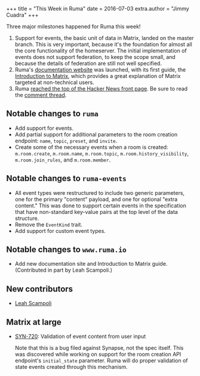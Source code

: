 +++
title = "This Week in Ruma"
date = 2016-07-03
extra.author = "Jimmy Cuadra"
+++

Three major milestones happened for Ruma this week!

1.  Support for events, the basic unit of data in Matrix, landed on the master branch.
    This is very important, because it's the foundation for almost all the core functionality of the homeserver.
    The initial implementation of events does not support federation, to keep the scope small, and because the details of federation are still not well specified.
2.  Ruma's [documentation website](https://www.ruma.io/docs/) was launched, with its first guide, the [Introduction to Matrix](https://www.ruma.io/docs/matrix/), which provides a great explanation of Matrix targeted at non-technical users.
3.  Ruma [reached the top of the Hacker News front page](https://twitter.com/ruma_io/status/749834912077713409).
    Be sure to read the [comment thread](https://news.ycombinator.com/item?id=12028475).

## Notable changes to `ruma`

* Add support for events.
* Add partial support for additional parameters to the room creation endpoint: `name`, `topic`, `preset`, and `invite`.
* Create some of the necessary events when a room is created: `m.room.create`, `m.room.name`, `m.room.topic`, `m.room.history_visibility`, `m.room.join_rules`, and `m.room.member`.

## Notable changes to `ruma-events`

* All event types were restructured to include two generic parameters, one for the primary "content" payload, and one for optional "extra content."
  This was done to support certain events in the specification that have non-standard key-value pairs at the top level of the data structure.
* Remove the `EventKind` trait.
* Add support for custom event types.

## Notable changes to `www.ruma.io`

* Add new documentation site and Introduction to Matrix guide. (Contributed in part by Leah Scampoli.)

## New contributors

* [Leah Scampoli](https://github.com/leahscampoli)

## Matrix at large

* [SYN-720](https://matrix.org/jira/browse/SYN-720): Validation of event content from user input

  Note that this is a bug filed against Synapse, not the spec itself.
  This was discovered while working on support for the room creation API endpoint's `initial_state` parameter.
  Ruma will do proper validation of state events created through this mechanism.
